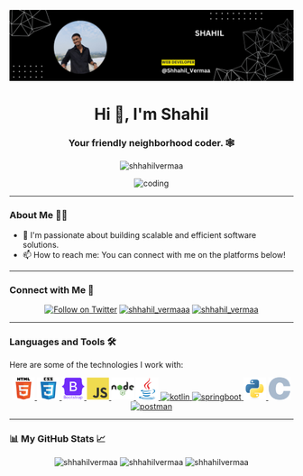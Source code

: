 ![logo](https://github.com/ShhahilVermaa/ShhahilVermaa/blob/main/Black%20and%20Yellow%20Web%20Developer%20LinkedIn%20Banner.png)

<h1 align="center">Hi 👋, I'm Shahil</h1>
<h3 align="center">Your friendly neighborhood coder. 🕸️</h3>

<p align="center">
  <img src="https://komarev.com/ghpvc/?username=shhahilvermaa&label=Profile%20views&color=0e75b6&style=flat" alt="shhahilvermaa" />
</p>

<div align="center">
  <img alt="coding" width="600" src="https://i.giphy.com/media/v1.Y2lkPTc5MGI3NjExMjcxMm04d2psbHMxcmIxdmZ1dzM0c2kzajFhaGg1YWI5cTN6MTJ5NSZlcD12MV9pbnRlcm5hbF9naWZfYnlfaWQmY3Q9Zw/f3iwJFOVOwuy7K6FFw/giphy.gif">
</div>

---

### About Me 👨‍💻

- 🚀 I'm passionate about building scalable and efficient software solutions.
- 📫 How to reach me: You can connect with me on the platforms below!

---

### Connect with Me 🤝

<p align="center">
<a href="https://twitter.com/shhahil_vermaaa" target="_blank"><img src="https://img.shields.io/twitter/follow/shhahil_vermaaa?logo=twitter&style=for-the-badge" alt="Follow on Twitter" /></a> 
<a href="https://twitter.com/shhahil_vermaaa" target="_blank"><img src="https://raw.githubusercontent.com/rahuldkjain/github-profile-readme-generator/master/src/images/icons/Social/twitter.svg" alt="shhahil_vermaaa" height="30" width="40" /></a>
<a href="https://instagram.com/shhahil_vermaa" target="_blank"><img src="https://raw.githubusercontent.com/rahuldkjain/github-profile-readme-generator/master/src/images/icons/Social/instagram.svg" alt="shhahil_vermaa" height="30" width="40" /></a>
</p>

---

### Languages and Tools 🛠️

Here are some of the technologies I work with:

<p align="center">
  <a href="https://www.w3.org/html/" target="_blank" rel="noreferrer"> <img src="https://raw.githubusercontent.com/devicons/devicon/master/icons/html5/html5-original-wordmark.svg" alt="html5" width="40" height="40"/> </a>
  <a href="https://www.w3schools.com/css/" target="_blank" rel="noreferrer"> <img src="https://raw.githubusercontent.com/devicons/devicon/master/icons/css3/css3-original-wordmark.svg" alt="css3" width="40" height="40"/> </a>
  <a href="https://getbootstrap.com" target="_blank" rel="noreferrer"> <img src="https://raw.githubusercontent.com/devicons/devicon/master/icons/bootstrap/bootstrap-plain-wordmark.svg" alt="bootstrap" width="40" height="40"/> </a> 
  <a href="https://developer.mozilla.org/en-US/docs/Web/JavaScript" target="_blank" rel="noreferrer"> <img src="https://raw.githubusercontent.com/devicons/devicon/master/icons/javascript/javascript-original.svg" alt="javascript" width="40" height="40"/> </a> 
  <a href="https://nodejs.org" target="_blank" rel="noreferrer"> <img src="https://raw.githubusercontent.com/devicons/devicon/master/icons/nodejs/nodejs-original-wordmark.svg" alt="nodejs" width="40" height="40"/> </a>
  <a href="https://www.java.com" target="_blank" rel="noreferrer"> <img src="https://raw.githubusercontent.com/devicons/devicon/master/icons/java/java-original.svg" alt="java" width="40" height="40"/> </a> 
  <a href="https://kotlinlang.org" target="_blank" rel="noreferrer"> <img src="https://www.vectorlogo.zone/logos/kotlinlang/kotlinlang-icon.svg" alt="kotlin" width="40" height="40"/> </a> 
  <a href="https://spring.io/projects/spring-boot" target="_blank" rel="noreferrer"> <img src="https://www.vectorlogo.zone/logos/springio/springio-icon.svg" alt="springboot" width="40" height="40"/> </a>
  <a href="https://www.python.org" target="_blank" rel="noreferrer"> <img src="https://raw.githubusercontent.com/devicons/devicon/master/icons/python/python-original.svg" alt="python" width="40" height="40"/> </a>
  <a href="https://devdocs.io/c/" target="_blank" rel="noreferrer"> <img src="https://raw.githubusercontent.com/devicons/devicon/master/icons/c/c-original.svg" alt="c" width="40" height="40"/> </a> 
  <a href="https://www.postman.com" target="_blank" rel="noreferrer"> <img src="https://www.vectorlogo.zone/logos/getpostman/getpostman-icon.svg" alt="postman" width="40" height="40"/> </a>
</p>

---

### 📊 My GitHub Stats 📈

<p align="center">
  <img src="https://github-readme-stats.vercel.app/api/top-langs?username=shhahilvermaa&show_icons=true&theme=highcontrast&locale=en&layout=compact" alt="shhahilvermaa" />
  <img src="https://github-readme-stats.vercel.app/api?username=shhahilvermaa&show_icons=true&theme=highcontrast&locale=en" alt="shhahilvermaa" />
  <img src="https://github-readme-streak-stats.herokuapp.com/?user=shhahilvermaa&theme=highcontrast" alt="shhahilvermaa" />
</p>
